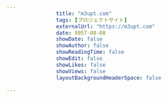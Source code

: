 ---
                title: "m3upt.com"
                tags: [プロジェクトサイト]
                externalUrl: "https://m3upt.com"
                date: 9957-08-08
                showDate: false
                showAuthor: false
                showReadingTime: false
                showEdit: false
                showLikes: false
                showViews: false
                layoutBackgroundHeaderSpace: false
                ---


